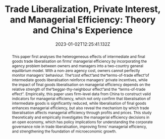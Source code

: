 ---
title: "Trade Liberalization, Private Interest, and Managerial Efficiency: Theory and China's Experience"

# Authors
# If you created a profile for a user (e.g. the default `admin` user), write the username (folder name) here
# and it will be replaced with their full name and linked to their profile.
authors:
  - Hongjun Xie
  - Xiao Chen and Zhengchu Zhang


date: 2023-01-02T12:25:41.132Z
doi: ''

# Schedule page publish date (NOT publication's date).
publishDate: '2017-01-01T00:00:00Z'

# Publication type.
# Accepts a single type but formatted as a YAML list (for Hugo requirements).
# Enter a publication type from the CSL standard.
publication_types: ['2']

# Publication name and optional abbreviated publication name.
publication: The Journal of World Economy (世界经济), 2023, 46(01):216-244

abstract: This paper first analyses the heterogeneous effects of intermediate and final goods trade liberalisation on firms’ managerial efficiency by incorporating the agency problem between owners and managers into a two-country general equilibrium model. With a non-zero agency cost, owners cannot perfectly monitor managers’ behaviour. The“cost effect”and the“terms-of-trade effect”of intermediate goods liberalisation reinforce managers’ private incentives, while the impact of final goods liberalisation on managerial efficiency depends on the relative strength of the“beggar-thy-neighbour effect”and the “terms-of-trade effect”. Empirically, this paper uses firm-level data from China to construct valid indicators for managerial efficiency, which not only confirm that liberalisation of intermediate goods is significantly reduced, while liberalisation of final goods enhances managerial efficiency, but also reveal the mechanism by which trade liberalisation affects managerial efficiency through profits and prices. This study theoretically and empirically investigates the managerial efficiency decisions in an open economy, which has policy implications for understanding the corporate governance role in trade liberalisation, improving firms’ managerial efficiency, and strengthening the foundation of microeconomic growth.

# Summary. An optional shortened abstract.
summary: This paper first analyses the heterogeneous effects of intermediate and final goods trade liberalisation on firms’ managerial efficiency by incorporating the agency problem between owners and managers into a two-country general equilibrium model. With a non-zero agency cost, owners cannot perfectly monitor managers’ behaviour. The“cost effect”and the“terms-of-trade effect”of intermediate goods liberalisation reinforce managers’ private incentives, while the impact of final goods liberalisation on managerial efficiency depends on the relative strength of the“beggar-thy-neighbour effect”and the “terms-of-trade effect”. Empirically, this paper uses firm-level data from China to construct valid indicators for managerial efficiency, which not only confirm that liberalisation of intermediate goods is significantly reduced, while liberalisation of final goods enhances managerial efficiency, but also reveal the mechanism by which trade liberalisation affects managerial efficiency through profits and prices. This study theoretically and empirically investigates the managerial efficiency decisions in an open economy, which has policy implications for understanding the corporate governance role in trade liberalisation, improving firms’ managerial efficiency, and strengthening the foundation of microeconomic growth.

tags: []

# Display this page in the Featured widget?
featured: true

# Custom links (uncomment lines below)
# links:
# - name: Custom Link
#   url: http://example.org

links:
- name: Link
  url: https://manu30.magtech.com.cn/sjjj/CN/Y2023/V46/I1/216
url_pdf: ''
url_code: ''
url_dataset: ''
url_poster: ''
url_project: ''
url_slides: ''
url_source: ''
url_video: ''

# Featured image
# To use, add an image named `featured.jpg/png` to your page's folder.
image:
  caption: ''
  focal_point: ''
  preview_only: false
---